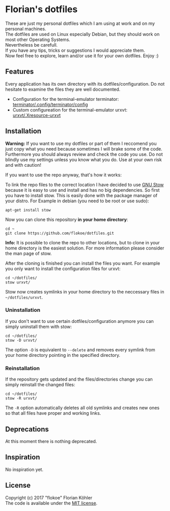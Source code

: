 # Florian's dotfiles
These are just my personal dotfiles which I am using at work and on my personal machines.  
The dotfiles are used on Linux especially Debian, but they should work on most other Operating Systems.  
Nevertheless be carefull.  
If you have any tips, tricks or suggestions I would appreciate them.  
Now feel free to explore, learn and/or use it for your own dotfiles. Enjoy :)
## Features
Every application has its own directory with its dotfiles/configuration. Do not hesitate to examine the files they are well documented.
* Configuration for the terminal-emulator terminator: [terminator/.config/terminator/config](terminator/.config/terminator/config)
* Custom configureation for the terminal-emulator urxvt: [urxvt/.Xresource-urxvt](urxvt/.Xresource-urxvt)

## Installation
**Warning:** If you want to use my dotfiles or part of them I reccomend you just copy what you need because sometimes I will brake some of the code. Furthermore you should always review and check the code you use. Do not blindly use my settings unless you know what you do. Use at your own risk and with caution!

If you want to use the repo anyway, that's how it works:

To link the repo files to the correct location I have decided to use [GNU Stow](https://www.gnu.org/software/stow/) because it is easy to use and install and has no big dependencies. So first you have to install stow. This is easily done with the package manager of your distro. For Example in debian (you need to be root or use sudo):
```
apt-get install stow
```
Now you can clone this repository **in your home directory**:  
```
cd ~
git clone https://github.com/flokoe/dotfiles.git
```
**Info:** It is possible to clone the repo to other locations, but to clone in your home directory is the easiest solution. For more information please consider the man page of stow.


After the cloning is finished you can install the files you want. For example you only want to install the configuration files for urxvt:
```
cd ~/dotfiles/
stow urxvt/
```
Stow now creates symlinks in your home directory to the neccessary files in `~/dotfiles/urxvt`.
### Uninstallation
If you don't want to use certain dotfiles/configuration anymore you can simply uninstall them with stow:
```
cd ~/dotfiles/
stow -D urxvt/
```
The option `-D` is equivalent to `--delete` and removes every symlink from your home directory pointing in the specified directory.
### Reinstallation
If the repository gets updated and the files/directories change you can simply reinstall the changed files:
```
cd ~/dotfiles/
stow -R urxvt/
```
The `-R` option automatically deletes all old symlinks and creates new ones so that all files have proper and working links.
## Deprecations
At this moment there is nothing deprecated.
## Inspiration
No inspiration yet.
## License
Copyright (c) 2017 "flokoe" Florian Köhler  
The code is available under the [MIT license](LICENSE).
